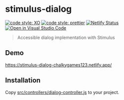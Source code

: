 # stimulus-dialog

[![code style: XO](https://img.shields.io/badge/code_style-XO-5ed9c7.svg)](https://github.com/xojs/xo)
[![code style: prettier](https://img.shields.io/badge/code_style-prettier-ff69b4?logo=prettier&logoColor=fff)](https://github.com/prettier/prettier)
[![Netlify Status](https://api.netlify.com/api/v1/badges/c29dbac9-107b-4d00-89ee-3463824f55d9/deploy-status)](https://app.netlify.com/sites/stimulus-dialog-chalkygames123/deploys)
[![Open in Visual Studio Code](https://open.vscode.dev/badges/open-in-vscode.svg)](https://open.vscode.dev/chalkygames123/stimulus-dialog)

> Accessible dialog implementation with Stimulus

## Demo

https://stimulus-dialog-chalkygames123.netlify.app/

## Installation

Copy [src/controllers/dialog-controller.js](src/controllers/dialog-controller.js) to your project.
